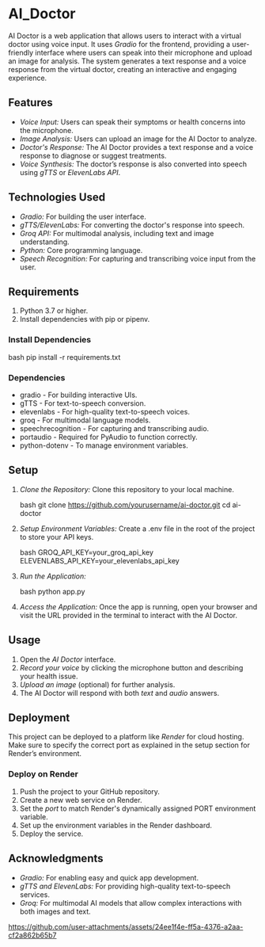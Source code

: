 # AI_Doctor

AI Doctor is a web application that allows users to interact with a virtual doctor using voice input. It uses *Gradio* for the frontend, providing a user-friendly interface where users can speak into their microphone and upload an image for analysis. The system generates a text response and a voice response from the virtual doctor, creating an interactive and engaging experience.

## Features

- *Voice Input:* Users can speak their symptoms or health concerns into the microphone.
- *Image Analysis:* Users can upload an image for the AI Doctor to analyze.
- *Doctor's Response:* The AI Doctor provides a text response and a voice response to diagnose or suggest treatments.
- *Voice Synthesis:* The doctor’s response is also converted into speech using *gTTS* or *ElevenLabs API*.

## Technologies Used

- *Gradio:* For building the user interface.
- *gTTS/ElevenLabs:* For converting the doctor's response into speech.
- *Groq API:* For multimodal analysis, including text and image understanding.
- *Python:* Core programming language.
- *Speech Recognition:* For capturing and transcribing voice input from the user.
  
## Requirements

1. Python 3.7 or higher.
2. Install dependencies with pip or pipenv.

### Install Dependencies

bash
pip install -r requirements.txt


### Dependencies

- gradio - For building interactive UIs.
- gTTS - For text-to-speech conversion.
- elevenlabs - For high-quality text-to-speech voices.
- groq - For multimodal language models.
- speechrecognition - For capturing and transcribing audio.
- portaudio - Required for PyAudio to function correctly.
- python-dotenv - To manage environment variables.

## Setup

1. *Clone the Repository:*
   Clone this repository to your local machine.

   bash
   git clone https://github.com/yourusername/ai-doctor.git
   cd ai-doctor
   

2. *Setup Environment Variables:*
   Create a .env file in the root of the project to store your API keys.

   bash
   GROQ_API_KEY=your_groq_api_key
   ELEVENLABS_API_KEY=your_elevenlabs_api_key
   

3. *Run the Application:*

   bash
   python app.py
   

4. *Access the Application:*
   Once the app is running, open your browser and visit the URL provided in the terminal to interact with the AI Doctor.

## Usage

1. Open the *AI Doctor* interface.
2. *Record your voice* by clicking the microphone button and describing your health issue.
3. *Upload an image* (optional) for further analysis.
4. The AI Doctor will respond with both *text* and *audio* answers.

## Deployment

This project can be deployed to a platform like *Render* for cloud hosting. Make sure to specify the correct port as explained in the setup section for Render’s environment.

### Deploy on Render

1. Push the project to your GitHub repository.
2. Create a new web service on Render.
3. Set the *port* to match Render's dynamically assigned PORT environment variable.
4. Set up the environment variables in the Render dashboard.
5. Deploy the service.


## Acknowledgments

- *Gradio:* For enabling easy and quick app development.
- *gTTS and ElevenLabs:* For providing high-quality text-to-speech services.
- *Groq:* For multimodal AI models that allow complex interactions with both images and text.


https://github.com/user-attachments/assets/24ee1f4e-ff5a-4376-a2aa-cf2a862b65b7

